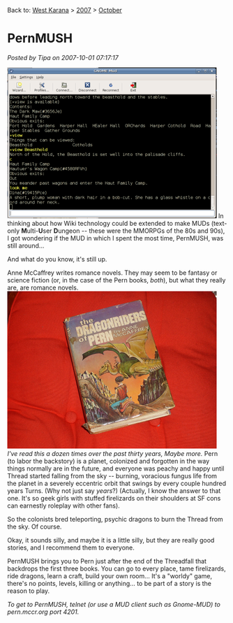 Back to: [West Karana](/posts/westkarana.md) > [2007](/posts/2007/westkarana.md) > [October](./westkarana.md)
# PernMUSH

*Posted by Tipa on 2007-10-01 07:17:17*

![pern.png](../../../uploads/2007/10/pern.png)
In thinking about how Wiki technology could be extended to make MUDs (text-only **M**ulti-**U**ser **D**ungeon -- these were the MMORPGs of the 80s and 90s), I got wondering if the MUD in which I spent the most time, PernMUSH, was still around...

And what do you know, it's still up.

Anne McCaffrey writes romance novels. They may seem to be fantasy or science fiction (or, in the case of the Pern books, *both*), but what they really are, are romance novels.
![pernbook.png](../../../uploads/2007/10/pernbook.png)
*I've read this a dozen times over the past thirty years, Maybe more.*
Pern (to labor the backstory) is a planet, colonized and forgotten in the way things normally are in the future, and everyone was peachy and happy until Thread started falling from the sky -- burning, voracious fungus life from the planet in a severely eccentric orbit that swings by every couple hundred years Turns. (Why not just say *years*?) (Actually, I know the answer to that one. It's so geek girls with stuffed firelizards on their shoulders at SF cons can earnestly roleplay with other fans).

So the colonists bred teleporting, psychic dragons to burn the Thread from the sky. Of course.

Okay, it sounds silly, and maybe it is a little silly, but they are really good stories, and I recommend them to everyone.

PernMUSH brings you to Pern just after the end of the Threadfall that backdrops the first three books. You can go to every place, tame firelizards, ride dragons, learn a craft, build your own room... It's a "worldy" game, there's no points, levels, killing or anything... to be part of a story is the reason to play.

*To get to PernMUSH, telnet (or use a MUD client such as Gnome-MUD) to pern.mccr.org port 4201.*
